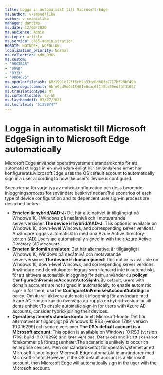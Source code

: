 ```yaml
---
title: Logga in automatiskt till Microsoft Edge
ms.author: v-smandalika
author: v-smandalika
manager: dansimp
ms.date: 12/03/2020
ms.audience: Admin
ms.topic: article
ms.service: o365-administration
ROBOTS: NOINDEX, NOFOLLOW
localization_priority: Normal
ms.collection: Adm_O365
ms.custom:
- "9003848"
- "6898"
- "8333"
- "9004625"
ms.openlocfilehash: 6021991c125f5cb2a33ce8db8fe7717b528bf49b
ms.sourcegitcommit: 6bfe9cd9d0b18481e0cac6f1f5bc86ed7df31037
ms.translationtype: MT
ms.contentlocale: sv-SE
ms.lasthandoff: 03/27/2021
ms.locfileid: "51398747"
---
```

# <a name="sign-in-to-microsoft-edge-automatically"></a><span data-ttu-id="041ee-102">Logga in automatiskt till Microsoft Edge</span><span class="sxs-lookup"><span data-stu-id="041ee-102">Sign in to Microsoft Edge automatically</span></span>

<span data-ttu-id="041ee-103">Microsoft Edge använder operativsystemets standardkonto för att automatiskt logga in en användare enligt hur användarens enhet har konfigurerats.</span><span class="sxs-lookup"><span data-stu-id="041ee-103">Microsoft Edge uses the OS default account to automatically sign in a user according to how the user's device is configured.</span></span> 

<span data-ttu-id="041ee-104">Scenarierna för varje typ av enhetskonfiguration och dess beroende inloggningsprocess för användare beskrivs nedan:</span><span class="sxs-lookup"><span data-stu-id="041ee-104">The scenarios of each type of device configuration and its dependent user sign-in process are described below:</span></span>

- <span data-ttu-id="041ee-105">**Enheten är hybrid/AAD-J:** Det här alternativet är tillgängligt på Windows 10, i Windows på nedåtnivå och i motsvarande serverversioner.</span><span class="sxs-lookup"><span data-stu-id="041ee-105">**The device is hybrid/AAD-J**: This option is available on Windows 10, down-level Windows, and corresponding server versions.</span></span> <span data-ttu-id="041ee-106">Användare loggas automatiskt in med sina Azure Active Directory-konton (AD).</span><span class="sxs-lookup"><span data-stu-id="041ee-106">Users are automatically signed in with their Azure Active Directory (AD)accounts.</span></span>
- <span data-ttu-id="041ee-107">**Enheten är domän ansluten:** Det här alternativet är tillgängligt i Windows 10, Windows på nedåtnivå och motsvarande serverversioner.</span><span class="sxs-lookup"><span data-stu-id="041ee-107">**The device is domain-joined**: This option is available on Windows 10, down-level Windows, and corresponding server versions.</span></span> <span data-ttu-id="041ee-108">Användare med domänkonton loggas som standard inte in automatiskt. för att aktivera automatisk inloggning för dem, använder du **policyn ConfigureOnPremisesAccountAutoSignIn.**</span><span class="sxs-lookup"><span data-stu-id="041ee-108">By default, users with domain accounts are not signed in automatically; to enable automatic sign-in for them, use the **ConfigureOnPremisesAccountAutoSignIn** policy.</span></span> <span data-ttu-id="041ee-109">Om du vill aktivera automatisk inloggning för användare med Azure AD-konton kan du överväga att koppla en hybrid-anslutning till deras enheter.</span><span class="sxs-lookup"><span data-stu-id="041ee-109">To enable automatic sign-in for users with Azure AD accounts, consider hybrid-joining their devices.</span></span>
- <span data-ttu-id="041ee-110">**Operativsystemets standardkonto** är ett Microsoft-konto: Det här alternativet är tillgängligt på Windows 10 RS3 (version 1709, version 10.0.16299) och senare versioner.</span><span class="sxs-lookup"><span data-stu-id="041ee-110">**The OS's default account is a Microsoft account**: This option is available on Windows 10 RS3 (version 1709, build 10.0.16299) and later versions.</span></span> <span data-ttu-id="041ee-111">Det är osannolikt att scenariot förekommer på företagsenheter.</span><span class="sxs-lookup"><span data-stu-id="041ee-111">The scenario is unlikely to occur on enterprise devices.</span></span> <span data-ttu-id="041ee-112">Men om standardkontot för operativsystemet är ett Microsoft-konto loggar Microsoft Edge automatiskt in användaren med Microsoft-kontot.</span><span class="sxs-lookup"><span data-stu-id="041ee-112">However, if the OS default account is a Microsoft account, then Microsoft Edge will automatically sign in the user with the Microsoft account.</span></span>
 
 
